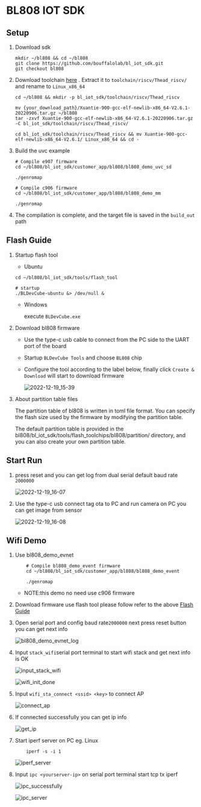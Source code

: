 # BL808 IOT SDK

## Setup

1. Download sdk

    ```shell
    mkdir ~/bl808 && cd ~/bl808
    git clone https://github.com/bouffalolab/bl_iot_sdk.git
    git checkout bl808
    ```
    
2. Download toolchain [here](https://occ-oss-prod.oss-cn-hangzhou.aliyuncs.com/resource//1663142243961/Xuantie-900-gcc-elf-newlib-x86_64-V2.6.1-20220906.tar.gz) . Extract it to `toolchain/riscv/Thead_riscv/` and rename to  `Linux_x86_64` 

    ```shell
    cd ~/bl808 && mkdir -p bl_iot_sdk/toolchain/riscv/Thead_riscv
    
    mv {your_download_path}/Xuantie-900-gcc-elf-newlib-x86_64-V2.6.1-20220906.tar.gz ~/bl808
    tar -zxvf Xuantie-900-gcc-elf-newlib-x86_64-V2.6.1-20220906.tar.gz -C bl_iot_sdk/toolchain/riscv/Thead_riscv/
    
    cd bl_iot_sdk/toolchain/riscv/Thead_riscv && mv Xuantie-900-gcc-elf-newlib-x86_64-V2.6.1/ Linux_x86_64 && cd -
    ```

3. Build the uvc example

    ```shell
    # Compile e907 firmware
    cd ~/bl808/bl_iot_sdk/customer_app/bl808/bl808_demo_uvc_sd

    ./genromap

    # Compile c906 firmware
    cd ~/bl808/bl_iot_sdk/customer_app/bl808/bl808_demo_mm

    ./genromap
    ```

4. The compilation is complete, and the target file is saved in the `build_out` path

##  Flash Guide

1. Startup flash tool

    - Ubuntu
    ```shell
    cd ~/bl808/bl_iot_sdk/tools/flash_tool

    # startup
    ./BLDevCube-ubuntu &> /dev/null &
    ```
    - Windows

      execute `BLDevCube.exe`

2. Download bl808 firmware

    - Use the type-c usb cable to connect from the PC side to the UART port of the board

    - Startup `BLDevCube Tools` and choose `BL808` chip

    - Configure the tool according to the label below, finally click `Create & Download` will start to download firmware

        ![2022-12-19_15-39](tools/picture/2022-12-19_15-39.png)


3. About partition table files

    The partition table of bl808 is written in toml file format. You can specify the flash size used by the firmware by modifying the partition table.

    The default partition table is provided in the bl808/bl_iot_sdk/tools/flash_toolchips/bl808/partition/ directory, and you can also create your own partition table.

##  Start Run

1. press reset and you can get log from dual serial default baud rate `2000000`

     ![2022-12-19_16-07](tools/picture/2022-12-19_16-07.png)

2. Use the type-c usb connect tag ota to PC and run camera on PC you can get image from sensor

     ![2022-12-19_16-08](tools/picture/2022-12-19_16-08.png)

##  Wifi Demo

1. Use bl808_demo_evnet 

    ```shell
        # Compile bl808_demo_event firmware
        cd ~/bl808/bl_iot_sdk/customer_app/bl808/bl808_demo_event

        ./genromap
    ```
    - NOTE:this demo no need use c906 firmware

2. Download firmware use flash tool please follow refer to the above [Flash Guide](#flash-guide)

3. Open serial port and config baud rate`2000000` next press reset button you can get next info

     ![bl808_demo_evnet_log](tools/picture/bl808_demo_evnet_log.png)

4. Input `stack_wifi`serial port terminal to start wifi stack and get next info is OK 

     ![input_stack_wifi](tools/picture/input_stack_wifi.png)

     ![wifi_init_done](tools/picture/wifi_init_done.png)

5. Input `wifi_sta_connect <ssid> <key>` to connect AP

     ![connect_ap](tools/picture/connect_ap.png)

6. If connected successfully you can get ip info

     ![get_ip](tools/picture/get_ip.png)

7. Start iperf server on PC eg. Linux 
    
    ```shell
        iperf -s -i 1
    ```
    
     ![iperf_server](tools/picture/iperf_server.png)

8. Input `ipc <yourserver-ip>` on serial port terminal start tcp tx iperf

     ![ipc_successfully](tools/picture/ipc_successfully.png)

     ![ipc_server](tools/picture/ipc_server.png)